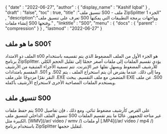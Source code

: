 {
  "date" : "2022-06-27",
  "author" : {
    "display_name" : "Kashif Iqbal"
} ,
  "draft" : "false",
  "toc" : true,
  "title" :"تنسيق ملف S00 - ملف ZipSplitter الجزء 1" ,
  "description":"تعرف على تنسيق ملف S00 وواجهات برمجة التطبيقات التي يمكنها إنشاء ملفات S00 وفتحها." ,
  "linktitle" : "S00",
  "menu" : {
    "docs" : {
      "parent" : "compression"
}
} ,
  "lastmod" : "2022-06-27"
}

## ما هو ملف S00؟

الملف ذو الامتداد s00 هو الجزء الأول من الملف المضغوط الذي يتم تقسيمه باستخدام برنامج ZipSplitter. يؤدي تقسيم الملفات إلى ملفات أصغر حجمًا إلى تقليل الحجم الكلي للأرشيف المضغوط ويسهل نقلها عبر الإنترنت. تتم تسمية الأجزاء المتبقية من الأرشيف المقسم بامتدادات .S01 و .S02 وما إلى ذلك. عندما يفترض أن يتم استخراج الملف ، يتم النقر نقرًا مزدوجًا على ملف .EXE المتضمن مع ملف التقسيم. يبحث EXE عن ملف .S00 ويستخدم الملفات المصاحبة الأخرى لاستخراج الأرشيف بأكمله.

## تنسيق ملف S00

يتم حفظ ملفات S00 على القرص كأرشيف مضغوط ثنائي. ومع ذلك ، فإن تفاصيل تنسيق الملف الداخلي لتنسيق ملف S00 غير متاحة للجمهور. غالبًا ما يتم تقسيم الملفات الكبيرة مثل. [WMV](/ar/ video / wmv /) أو ملفات [.MP4](/ar/ video / mp4 /) باستخدام برنامج ZipSplitter لتقليل حجمها.

